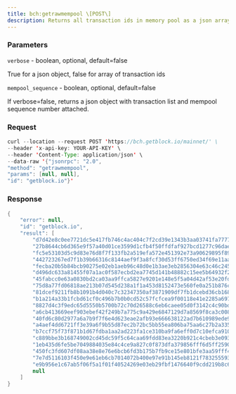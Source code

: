 ```yaml
---
title: bch:getrawmempool \[POST\]
description: Returns all transaction ids in memory pool as a json array of stringtransaction ids.Hint use getmempoolentry to fetch a specific transaction from themempool.
---
```


### Parameters


`verbose` - boolean, optional, default=false

True for a json object, false for array of transaction ids

`mempool_sequence` - boolean, optional, default=false

If verbose=false, returns a json object with transaction list and
mempool sequence number attached.

### Request

``` java
curl --location --request POST 'https://bch.getblock.io/mainnet/' \
--header 'x-api-key: YOUR-API-KEY' \
--header 'Content-Type: application/json' \
--data-raw '{"jsonrpc": "2.0",
"method": "getrawmempool",
"params": [null, null],
"id": "getblock.io"}'
```

###  Response

``` java
{
    "error": null,
    "id": "getblock.io",
    "result": [
        "d7d42e8c0ee7721dc5e417fb746c4ac404c7f2cd39e1343b3aa03741fa777782",
        "27b8644cb6d365e9f57a40d01ce3599d1cfb4f50ffdfaf927bcd1277c96dae12",
        "fc5e53103d5c9d83e76d8f7f133fb2a519efa572e451392e73a90629895f89f3",
        "442723267ed7f1b39b66316c8144aef9f3a8fcf30d53ff6750ed34f69e11aa9a",
        "fecba20b5b84bcb90275e02eb1aeb96c48d0e1b3ae3eb2856304e63c46c2459e",
        "d496dc633a81455f07a1ac0f587ecbd2ea7745d141b48882c15ee5b64932f260",
        "45fabcc0e63a0830bd2ca03aa9ffca5827e9201e148e5f5a04d42af53e20fdda",
        "75d8a77fd06818ae213b07d545d238a1f1a453d8152473e560fe0a251b876c04",
        "81dcef9211fb8b1091b4d040c7c32347350af3871909df7fb1dcebd36cb16820",
        "b1a214a33b1fcbd61cf0c496b7b0b0cd52c57fcfcea9f00118e41e2285a6973a",
        "8827d4c3f9edc65d5550b5700b72c70d26588c6eb6caee05d0f3142c4c90bdcd",
        "a6cb413669eef903ebef42f249b7a775c9a429e6847129d7a8569f8ca3c00856",
        "40fd6c80d2977a6a7b9f7f6e4d623eae2afb93e666638122ad7b610989ede995",
        "a4aef4dd6721ff3e39a6f9b55d87ec2b72bc5bb55ea806ba75aa6c27b2a335df",
        "b7ccf75f73f871b1d67fdba1aa2ad223fa1ce310ba9fa6eff0d7c10efca9104b",
        "c889bbe3b168749002cd45dc59f5c64caa69fdd83ea3220b921c4cbeb3e09323",
        "1eb435d6fe5be7049884035e84c4ce9a827c0f873dfa379856fff6d5ff2590b4",
        "450fc3fd607df08aa38e8e76e6bcb6fd3b175b7fb9ce15e801bfe3aa59fff47f",
        "7e7d5116103f450e9e61eb6cb7014072b400e97e91b145eb8121f7832555937c",
        "e9b956e1c67ab5f06f5a1f01f40524269e03eb29fbf1476640f9cdd219b8c629",
        null
    ]
}
```

